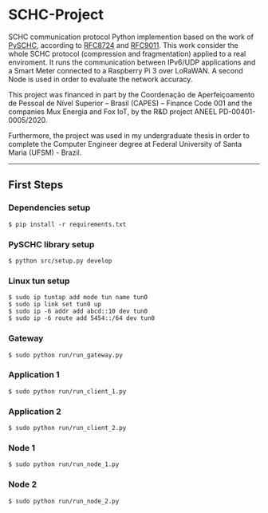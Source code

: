 # SCHC-Project

SCHC communication protocol Python implemention based on the work of [PySCHC](https://github.com/niclabs/PySCHC), according to [RFC8724](https://datatracker.ietf.org/doc/html/rfc8724) and [RFC9011](https://datatracker.ietf.org/doc/html/rfc9011). This work consider the whole SCHC protocol (compression and fragmentation) applied to a real enviroment. It runs the communication between IPv6/UDP applications and a Smart Meter connected to a Raspberry Pi 3 over LoRaWAN. A second Node is used in order to evaluate the network accuracy.

This project was financed in part by the Coordenação de Aperfeiçoamento de Pessoal de Nível Superior – Brasil (CAPES) – Finance Code 001 and the companies Mux Energia and Fox IoT, by the R&D project ANEEL PD-00401-0005/2020.

Furthermore, the project was used in my undergraduate thesis in order to complete the Computer Engineer degree at Federal University of Santa Maria (UFSM) - Brazil.

---

## First Steps

### Dependencies setup

    $ pip install -r requirements.txt

### PySCHC library setup

    $ python src/setup.py develop 

### Linux tun setup

    $ sudo ip tuntap add mode tun name tun0
    $ sudo ip link set tun0 up
    $ sudo ip -6 addr add abcd::10 dev tun0
    $ sudo ip -6 route add 5454::/64 dev tun0

### Gateway

    $ sudo python run/run_gateway.py

### Application 1

    $ sudo python run/run_client_1.py

### Application 2

    $ sudo python run/run_client_2.py

### Node 1

    $ sudo python run/run_node_1.py

### Node 2

    $ sudo python run/run_node_2.py